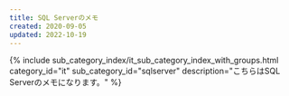 ```yaml
---
title: SQL Serverのメモ
created: 2020-09-05
updated: 2022-10-19
---
```

{% include sub_category_index/it_sub_category_index_with_groups.html
    category_id="it"
    sub_category_id="sqlserver"
    description="こちらはSQL Serverのメモになります。" %}
